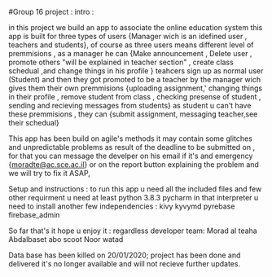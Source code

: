 #Group 16 project :
intro :

in this project we build an app to associate the online education system 
this app is built for three types of users {Manager wich is an idefined user , teachers and students},
of course as three users means different level of premmisions , as a manager he can {Make announcement , Delete user , promote others "will be explained in teacher section" ,
create class schedual ,and change things in his profile }
teahcers sign up as normal user (Student) and then they got promoted to be a teacher by the manager wich gives them their own premmisions {uploading assignment,'
changing things in their profile , remove student from class , checking presense of student , sending and recieving messages from students}
as student u can't have these premmisions , they can {submit assignment, messaging teacher,see their schedual}

This app has been build on agile's methods it may contain some glitches and unpredictable problems as result of the deadline to be submitted on , for that you can 
message the develper on his email if it's and emergency {moradte@ac.sce.ac.il} or on the report button explaining the problem and we will try to fix it ASAP,


Setup and instructions :
to run this app u need all the included files and few other requirment
u need at least python 3.8.3
pycharm
in that interpreter u need to install another few independencies :
kivy
kyvymd
pyrebase
firebase_admin

So far that's it hope u enjoy it :
regardless 
developer team:
Morad al teaha
Abdalbaset abo scoot
Noor watad

Data base has been killed on 20/01/2020;
project has been done and delivered it's no longer available and will not recieve further updates.
